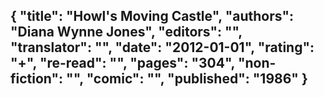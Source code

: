 {
 "title": "Howl's Moving Castle",
 "authors": "Diana Wynne Jones",
 "editors": "",
 "translator": "",
 "date": "2012-01-01",
 "rating": "+",
 "re-read": "",
 "pages": "304",
 "non-fiction": "",
 "comic": "",
 "published": "1986"
}
---

